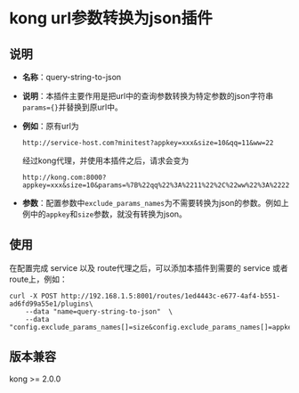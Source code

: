 # kong url参数转换为json插件

## 说明

- **名称**：query-string-to-json
- **说明**：本插件主要作用是把url中的查询参数转换为特定参数的json字符串`params={}`并替换到原url中。
- **例如**：原有url为
    ```
    http://service-host.com?minitest?appkey=xxx&size=10&qq=11&ww=22
    ```
    
    经过kong代理，并使用本插件之后，请求会变为
    
    ```
    http://kong.com:8000?appkey=xxx&size=10&params=%7B%22qq%22%3A%2211%22%2C%22ww%22%3A%2222%22%7D
    ```
    
- **参数**：配置参数中`exclude_params_names`为不需要转换为json的参数。例如上例中的`appkey`和`size`参数，就没有转换为json。


## 使用

在配置完成 service 以及 route代理之后，可以添加本插件到需要的 service 或者 route上，例如：

```
curl -X POST http://192.168.1.5:8001/routes/1ed4443c-e677-4af4-b551-ad6fd99a55e1/plugins\
    --data "name=query-string-to-json"  \
    --data "config.exclude_params_names[]=size&config.exclude_params_names[]=appkey"
```


## 版本兼容

kong >= 2.0.0
